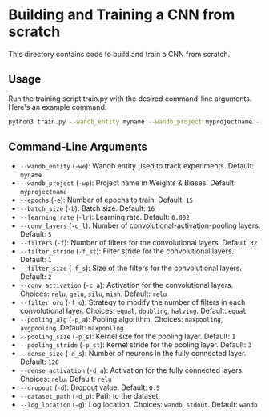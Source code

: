 # Building and Training a CNN from scratch
This directory contains code to build and train a CNN from scratch.

## Usage
Run the training script train.py with the desired command-line arguments. Here's an example command:
```bash
python3 train.py --wandb_entity myname --wandb_project myprojectname --epochs 15 --batch_size 16 --learning_rate 0.002 --conv_layers 5 --filters 32 --filter_stride 1 --filter_size 2 --conv_activation relu --filter_org equal --pooling_alg maxpooling --pooling_size 1 --pooling_stride 3 --dense_size 128 --dense_activation relu --dropout 0.5 --dataset_path  --log_location wandb
```

## Command-Line Arguments

- `--wandb_entity` (`-we`): Wandb entity used to track experiments. Default: `myname`
- `--wandb_project` (`-wp`): Project name in Weights & Biases. Default: `myprojectname`
- `--epochs` (`-e`): Number of epochs to train. Default: `15`
- `--batch_size` (`-b`): Batch size. Default: `16`
- `--learning_rate` (`-lr`): Learning rate. Default: `0.002`
- `--conv_layers` (`-c_l`): Number of convolutional-activation-pooling layers. Default: `5`
- `--filters` (`-f`): Number of filters for the convolutional layers. Default: `32`
- `--filter_stride` (`-f_st`): Filter stride for the convolutional layers. Default: `1`
- `--filter_size` (`-f_s`): Size of the filters for the convolutional layers. Default: `2`
- `--conv_activation` (`-c_a`): Activation for the convolutional layers. Choices: `relu`, `gelu`, `silu`, `mish`. Default: `relu`
- `--filter_org` (`-f_o`): Strategy to modify the number of filters in each convolutional layer. Choices: `equal`, `doubling`, `halving`. Default: `equal`
- `--pooling_alg` (`-p_a`): Pooling algorithm. Choices: `maxpooling`, `avgpooling`. Default: `maxpooling`
- `--pooling_size` (`-p_s`): Kernel size for the pooling layer. Default: `1`
- `--pooling_stride` (`-p_st`): Kernel stride for the pooling layer. Default: `3`
- `--dense_size` (`-d_s`): Number of neurons in the fully connected layer. Default: `128`
- `--dense_activation` (`-d_a`): Activation for the fully connected layers. Choices: `relu`. Default: `relu`
- `--dropout` (`-d`): Dropout value. Default: `0.5`
- `--dataset_path` (`-d_p`): Path to the dataset.
- `--log_location` (`-g`): Log location. Choices: `wandb`, `stdout`. Default: `wandb`

